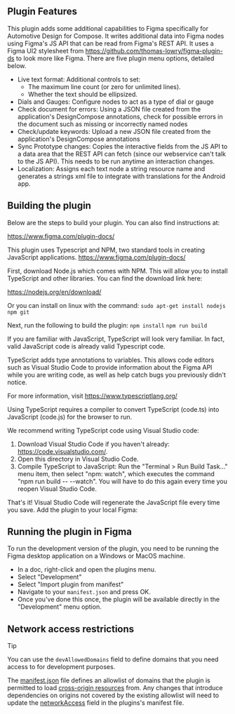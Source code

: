 ## Plugin Features

This plugin adds some additional capabilities to Figma specifically for Automotive Design for Compose. It writes additional data into Figma nodes using Figma's JS API that can be read from Figma's REST API. It uses a Figma UI2 stylesheet from <https://github.com/thomas-lowry/figma-plugin-ds> to look more like Figma. There are five plugin menu options, detailed below.

- Live text format: Additional controls to set:
  - The maximum line count (or zero for unlimited lines).
  - Whether the text should be ellipsized.
- Dials and Gauges: Configure nodes to act as a type of dial or gauge
- Check document for errors: Using a JSON file created from the application's DesignCompose annotations, check for possible errors in the document such as missing or incorrectly named nodes
- Check/update keywords: Upload a new JSON file created from the application's DesignCompose annotations
- Sync Prototype changes: Copies the interactive fields from the JS API to a data area that the REST API can fetch (since our webservice can't talk to the JS API). This needs to be run anytime an interaction changes.
- Localization: Assigns each text node a string resource name and generates a strings xml file to integrate with translations for the Android app.

## Building the plugin

Below are the steps to build your plugin. You can also find instructions at:

https://www.figma.com/plugin-docs/

This plugin uses Typescript and NPM, two standard tools in creating JavaScript applications.
https://www.figma.com/plugin-docs/

First, download Node.js which comes with NPM. This will allow you to install TypeScript and other
libraries. You can find the download link here:

https://nodejs.org/en/download/

Or you can install on linux with the command:
`sudo apt-get install nodejs npm git`

Next, run the following to build the plugin:
`npm install`
`npm run build`

If you are familiar with JavaScript, TypeScript will look very familiar. In fact, valid JavaScript code
is already valid Typescript code.

TypeScript adds type annotations to variables. This allows code editors such as Visual Studio Code
to provide information about the Figma API while you are writing code, as well as help catch bugs
you previously didn't notice.

For more information, visit https://www.typescriptlang.org/

Using TypeScript requires a compiler to convert TypeScript (code.ts) into JavaScript (code.js)
for the browser to run.

We recommend writing TypeScript code using Visual Studio code:

1. Download Visual Studio Code if you haven't already: https://code.visualstudio.com/.
2. Open this directory in Visual Studio Code.
3. Compile TypeScript to JavaScript: Run the "Terminal > Run Build Task..." menu item,
   then select "npm: watch", which executes the command "npm run build -- --watch". You will have to do this again every time
   you reopen Visual Studio Code.

That's it! Visual Studio Code will regenerate the JavaScript file every time you save.
Add the plugin to your local Figma:

## Running the plugin in Figma

To run the development version of the plugin, you need to be running the Figma desktop application on a Windows or MacOS machine.

- In a doc, right-click and open the plugins menu.
- Select "Development"
- Select "Import plugin from manifest"
- Navigate to your `manifest.json` and press OK.
- Once you've done this once, the plugin will be available directly in the "Development" menu option.

## Network access restrictions

> [!TIP]
> You can use the `devAllowedDomains` field to define domains that you need
> access to for development purposes.

The [manifest.json](manifest.json) file defines an allowlist of domains that the
plugin is permitted to load [cross-origin resources] from. Any changes that
introduce dependencies on origins not covered by the existing allowlist will
need to update the [networkAccess] field in the plugins's manifest file.

[cross-origin resources]: https://developer.mozilla.org/en-US/docs/Web/HTTP/CORS
[networkAccess]: https://www.figma.com/plugin-docs/manifest/#networkaccess
